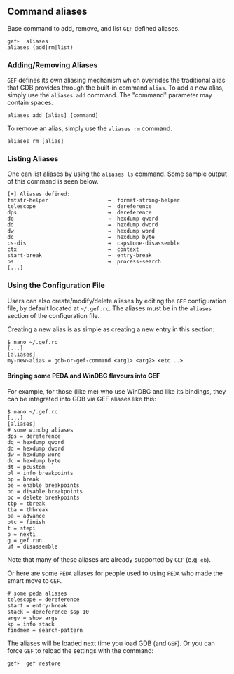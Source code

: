 ## Command aliases ##

Base command to add, remove, and list `GEF` defined aliases.

```
gef➤  aliases
aliases (add|rm|list)
```

### Adding/Removing Aliases

`GEF` defines its own aliasing mechanism which overrides the traditional
alias that GDB provides through the built-in command `alias`. To add a new alias,
simply use the `aliases add` command. The "command" parameter may contain spaces.

```
aliases add [alias] [command]
```

To remove an alias, simply use the `aliases rm` command.

```
aliases rm [alias]
```

### Listing Aliases

One can list aliases by using the `aliases ls` command. Some sample output of this
command is seen below.

```
[+] Aliases defined:
fmtstr-helper                   →  format-string-helper
telescope                       →  dereference
dps                             →  dereference
dq                              →  hexdump qword
dd                              →  hexdump dword
dw                              →  hexdump word
dc                              →  hexdump byte
cs-dis                          →  capstone-disassemble
ctx                             →  context
start-break                     →  entry-break
ps                              →  process-search
[...]
```

### Using the Configuration File

Users can also create/modify/delete aliases by editing the `GEF` configuration file,
by default located at `~/.gef.rc`. The aliases must be in the `aliases` section
of the configuration file.

Creating a new alias is as simple as creating a new entry in this section:

```
$ nano ~/.gef.rc
[...]
[aliases]
my-new-alias = gdb-or-gef-command <arg1> <arg2> <etc...>
```

#### Bringing some PEDA and WinDBG flavours into GEF

For example, for those (like me) who use WinDBG and like its bindings, they can
be integrated into GDB via GEF aliases like this:

```
$ nano ~/.gef.rc
[...]
[aliases]
# some windbg aliases
dps = dereference
dq = hexdump qword
dd = hexdump dword
dw = hexdump word
dc = hexdump byte
dt = pcustom
bl = info breakpoints
bp = break
be = enable breakpoints
bd = disable breakpoints
bc = delete breakpoints
tbp = tbreak
tba = thbreak
pa = advance
ptc = finish
t = stepi
p = nexti
g = gef run
uf = disassemble
```

Note that many of these aliases are already supported by `GEF` (e.g. `eb`).

Or here are some `PEDA` aliases for people used to using `PEDA` who made the
smart move to `GEF`.

```
# some peda aliases
telescope = dereference
start = entry-break
stack = dereference $sp 10
argv = show args
kp = info stack
findmem = search-pattern
```

The aliases will be loaded next time you load GDB (and `GEF`). Or you can force
`GEF` to reload the settings with the command:

```
gef➤  gef restore
```
